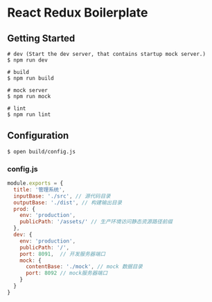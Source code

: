 # React Redux Boilerplate

## Getting Started

```shell
# dev (Start the dev server, that contains startup mock server.)
$ npm run dev

# build
$ npm run build

# mock server
$ npm run mock

# lint
$ npm run lint
```

## Configuration

```shell
$ open build/config.js
```

### config.js

```js
module.exports = {
  title: '管理系统',
  inputBase: './src', // 源代码目录
  outputBase: './dist', // 构建输出目录
  prod: {
    env: 'production',
    publicPath: '/assets/' // 生产环境访问静态资源路径前缀
  },
  dev: {
    env: 'production',
    publicPath: '/',
    port: 8091,  // 开发服务器端口
    mock: {
      contentBase: './mock', // mock 数据目录
      port: 8092 // mock服务器端口
    }
  }
}
```
